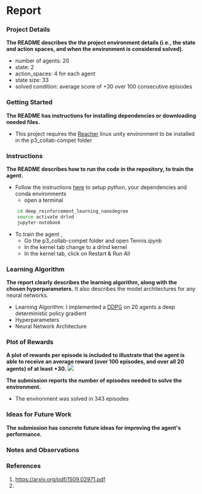 # Report

### Project Details
**The README describes the the project environment details (i.e., the state and action spaces, and when the environment 
is considered solved).**

* number of agents: 20
* state: 2
* action_spaces: 4 for each agent
* state size: 33
* solved condition: average score of +30 over 100 consecutive episodes

### Getting Started
**The README has instructions for installing dependencies or downloading needed files.**
 * This project requires the [Reacher](https://s3-us-west-1.amazonaws.com/udacity-drlnd/P2/Reacher/Reacher_Linux.zip) 
 linux unity environment to be installed in the p3_collab-compet folder 

### Instructions
**The README describes how to run the code in the repository, to train the agent.**
* Follow the instructions [here](https://github.com/udacity/deep-reinforcement-learning#dependencies) to setup python,
 your dependencies and conda environments
  * open a terminal  
```bash
    cd deep_reinforcement_learning_nanodegree
    source activate drlnd
    jupyter-notebook 
```
* To train the agent , 
    * Go the p3_collab-compet folder and open Tennis.ipynb
    * In the kernel tab change to a drlnd kernel
    * In the kernel tab, click on Restart & Run All


### Learning Algorithm
**The report clearly describes the learning algorithm, along with the chosen hyperparameters.** 
It also describes the model architectures for any neural networks.
* Learning Algorithm: I implemented a [DDPG](https://arxiv.org/pdf/1509.02971.pdf) on 20 agents
a deep deterministic policy gradient
* Hyperparameters
* Neural Network Architecture

### Plot of Rewards

**A plot of rewards per episode is included to illustrate that the agent is able to receive an average reward 
(over 100 episodes, and over all 20 agents) of at least +30.**
![](https://github.com/ChuChuIgbokwe/deep_reinforcement_learning_nanodegree/blob/master/p2_continuous-control/p2_plot.png)

**The submission reports the number of episodes needed to solve the environment.**
* The environment was solved in 343 episodes

### Ideas for Future Work
**The submission has concrete future ideas for improving the agent's performance.**

### Notes and Observations

### References
1. https://arxiv.org/pdf/1509.02971.pdf
2. 
